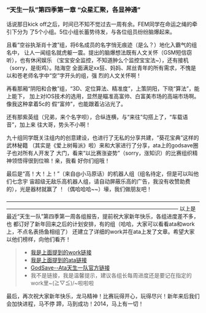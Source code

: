 ### “天生一队”第四季第一章 **“众星汇聚，各显神通”**

话说那日kick off之后，时间已不知不觉过去一周有余。FEM同学在命运之绳的牵引下分为
了5个小组。5位小组长蓄势待发，与各位组员纷纷脑爆起来。

且看“空谷执渐肖十渡”组，将6名成员的名字悄无痕迹（是么？）地化入霸气的组名中，
让人一闻组名就虎躯一震。提出的脑爆想法既有人文关怀（GSM短信窃听），也有休闲娱乐
（宝宝安全监控，不知道肿么个监控宝宝法~），还有接机（sorry，是街鸡）。陆海空
全面满足xx狂、妈妈、屌丝青年的所有需求，不愧是以和苍老师名字中“空”字开头的组，强
烈的人文关怀啊！

再看那厢“阴阳和合散”组，“3D、定位算法、精准度”，上策阴阳，下晓“算法”，能上能下，
加上对IOS技术的选用，显然是瞄准高富帅、白富美市场的高端市场啊。像我这种拿着5c的
假“富帅”，也能跟着沾沾光了。

还有那紫英组（兄弟，来个名字呗），合纵连横，与“来往”勾搭上了，“车载语音”，加上来
往大哥，势头不小啊！

九十组同学既关注组内的创意建设，也进行了无私的分享共建，“葵花宝典”这样的武林秘籍
（其实是《爱上树莓派》啦）来和大家进行了分享，ata上的godsave圈子也对所有人开发了
大门，看来“以比赛涨姿势”（sorry，涨知识）的比赛组织精神领悟得很到位嘛！亲，我看
好你们组哦！

最后是“高！大！上！”（来自@小马原话）的机器人组（组名待定，但是可以叫他们七念宇
宙超级无敌乐高机器人组，请自动屏蔽乐高的广告，我没有收赞助费的），光是器材就赢了
！（偶哈哈哈~~）壕，我们做朋友吧！

————————————————————————————————————————————————————————————————————
以上是最近“天生一队”第四季第一周各组报告，提前祝大家新年快乐，各组进度差不多，也
都订好了新年回来之后的计划安排，有的组（哈哈，大家可以看看ata和work上，不点名表扬鱼相组了）
还建立了详细的work并在ata上发了文章。希望大家以他们榜样，向他们看齐！

> *	[我是上面提到的work链接](http://work.taobao.net/issues/6242)
> *	[我是上面提到的ata链接](http://www.atatech.org/article/detail/13199/990)
> *	[GodSave--Ata天生一队官方链接](http://www.atatech.org/godsave)
> * 我不是链接，我是温馨提示，建议各组长每周进度还是要记在指定的work里~\(≧▽≦)/~啦啦啦

最后，再次祝大家新年快乐，龙马精神！比赛玩得开心，玩得尽兴！新年来后我们会加快进程，马不停
蹄，马到成功！2014，马上有一切！
